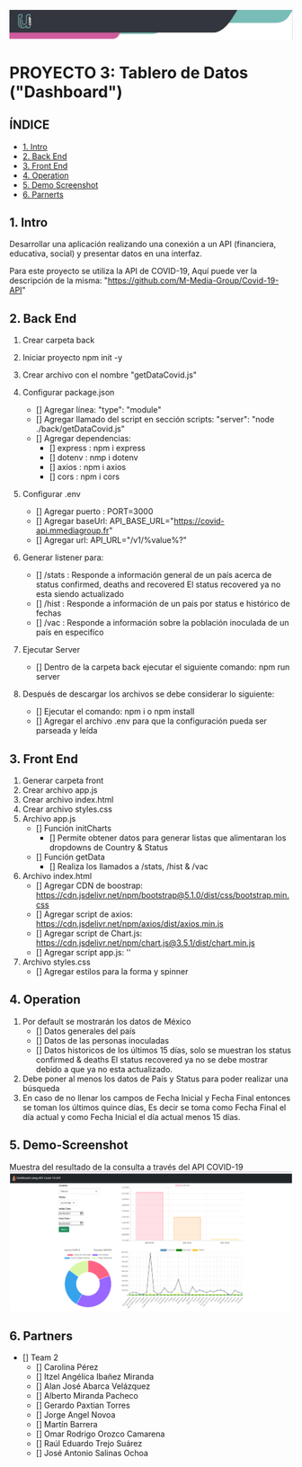 ![Banner](./imagenes/banner.png)

# PROYECTO 3: Tablero de Datos ("Dashboard")

## **ÍNDICE**

* [1. Intro](#1-intro)
* [2. Back End](#2-Back)
* [3. Front End](#3-Front)
* [4. Operation](#4-Operation)
* [5. Demo Screenshot](#5-Demo)
* [6. Parnerts](#6-Partners)


## 1. Intro

Desarrollar una aplicación realizando una conexión a un API (financiera, educativa, social) y presentar datos en una interfaz.

Para este proyecto se utiliza la API de COVID-19, Aquí puede ver la descripción de la misma:
"https://github.com/M-Media-Group/Covid-19-API"


## 2. Back End

1. Crear carpeta back
2. Iniciar proyecto
   npm init -y
3. Crear archivo con el nombre "getDataCovid.js"
4. Configurar package.json
    - [] Agregar línea: "type": "module"
    - [] Agregar llamado del script en sección scripts: "server": "node ./back/getDataCovid.js"
    - [] Agregar dependencias:
        - [] express : npm i express
        - [] dotenv : nmp i dotenv
        - [] axios : npm i axios
        - [] cors : npm i cors
5. Configurar .env
    - [] Agregar puerto : PORT=3000
    - [] Agregar baseUrl: API_BASE_URL="https://covid-api.mmediagroup.fr"
    - [] Agregar url: API_URL="/v1/%value%?"
6. Generar listener para:
    - [] /stats : Responde a información general de un país acerca de status confirmed, deaths and recovered
                  El status recovered ya no esta siendo actualizado
    - [] /hist : Responde a información de un pais por status e histórico de fechas
    - [] /vac : Responde a información sobre la población inoculada de un país en especifíco
7. Ejecutar Server
    - [] Dentro de la carpeta back ejecutar el siguiente comando: npm run server

8. Después de descargar los archivos se debe considerar lo siguiente:
    - [] Ejecutar el comando: npm i o npm install
    - [] Agregar el archivo .env para que la configuración pueda ser parseada y leída

    
## 3. Front End

1. Generar carpeta front
2. Crear archivo app.js
3. Crear archivo index.html
4. Crear archivo styles.css
5. Archivo app.js
    - [] Función initCharts
        - [] Permite obtener datos para generar listas que alimentaran los dropdowns de Country & Status 
    - [] Función getData
        - [] Realiza los llamados a /stats, /hist & /vac
6. Archivo index.html
    - [] Agregar CDN de boostrap: https://cdn.jsdelivr.net/npm/bootstrap@5.1.0/dist/css/bootstrap.min.css
    - [] Agregar script de axios: https://cdn.jsdelivr.net/npm/axios/dist/axios.min.js
    - [] Agregar script de Chart.js: https://cdn.jsdelivr.net/npm/chart.js@3.5.1/dist/chart.min.js
    - [] Agregar script app.js: '<script type="text/javascript" src="app.js"></script>'
7. Archivo styles.css
    - [] Agregar estilos para la forma y spinner


## 4. Operation

1. Por default se mostrarán los datos de México
    - [] Datos generales del país
    - [] Datos de las personas inoculadas
    - [] Datos historicos de los últimos 15 días, solo se muestran los status confirmed & deaths
         El status recovered ya no se debe mostrar debido a que ya no esta actualizado.
2. Debe poner al menos los datos de País y Status para poder realizar una búsqueda
3. En caso de no llenar los campos de Fecha Inicial y Fecha Final entonces se toman los últimos quince días,
   Es decir se toma como Fecha Final el día actual y como Fecha Inicial el día actual menos 15 días.

## 5. Demo-Screenshot

Muestra del resultado de la consulta a través del API COVID-19
![imagen](./imagenes/imageDemo.png)

## 6. Partners

- [] Team 2
    - [] Carolina Pérez
    - [] Itzel Angélica Ibañez Miranda
    - [] Alan José Abarca Velázquez
    - [] Alberto Miranda Pacheco
    - [] Gerardo Paxtian Torres
    - [] Jorge Angel Novoa
    - [] Martín Barrera
    - [] Omar Rodrigo Orozco Camarena
    - [] Raúl Eduardo Trejo Suárez
    - [] José Antonio Salinas Ochoa